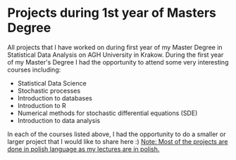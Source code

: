 # Projects during 1st year of Masters Degree
All projects that I have worked on during first year of my Master Degree in Statistical Data Analysis on AGH University in Krakow.
During the first year of my Master's Degree I had the opportunity to attend some very interesting courses including:

- Statistical Data Science
- Stochastic processes
- Introduction to databases
- Introduction to R
- Numerical methods for stochastic differential equations (SDE)
- Introduction to data analysis

In each of the courses listed above, I had the opportunity to do a smaller or larger project that I would like to share here :)
<u>Note: Most of the projects are done in polish language as my lectures are in polish. </u>

